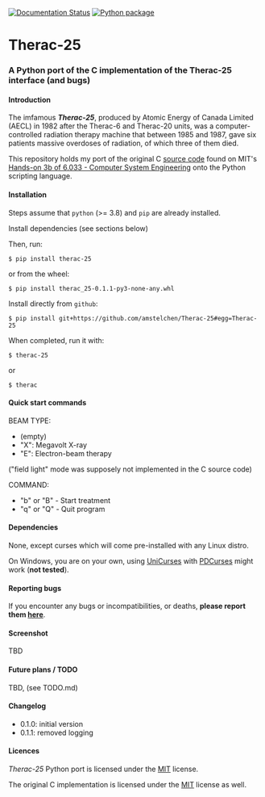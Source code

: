 [![Documentation Status](https://readthedocs.org/projects/therac-25/badge/?version=latest)](https://therac-25.readthedocs.io/en/latest/?badge=latest) [![Python package](https://github.com/amstelchen/Therac-25/actions/workflows/python-package-no-pytest.yml/badge.svg)](https://github.com/amstelchen/Therac-25/actions/workflows/python-package-no-pytest.yml)

<h1>Therac-25</h1>

### A Python port of the C implementation of the Therac-25 interface (and bugs)

#### Introduction

The imfamous *__Therac-25__*, produced by Atomic Energy of Canada Limited (AECL) in 1982 after the Therac-6 and Therac-20 units, was a computer-controlled radiation therapy machine that between 1985 and 1987, gave six patients massive overdoses of radiation, of which three of them died.

This repository holds my port of the original C [source code](http://web.mit.edu/6.033/2007/wwwdocs/assignments/therac.c) found on MIT's [Hands-on 3b of 6.033 - Computer System Engineering](http://web.mit.edu/6.033/2007/wwwdocs/assignments/handson-therac.html) onto the Python scripting language.


#### Installation

Steps assume that `python` (>= 3.8) and `pip` are already installed.

Install dependencies (see sections below)

Then, run:

    $ pip install therac-25

or from the wheel:

    $ pip install therac_25-0.1.1-py3-none-any.whl

Install directly from ``github``:

    $ pip install git+https://github.com/amstelchen/Therac-25#egg=Therac-25

When completed, run it with:

    $ therac-25

or

    $ therac

#### Quick start commands

BEAM TYPE:
- (empty)
- "X": Megavolt X-ray
- "E": Electron-beam therapy

("field light" mode was supposely not implemented in the C source code)

COMMAND: 
- "b" or "B" - Start treatment
- "q" or "Q" - Quit program

#### Dependencies

None, except curses which will come pre-installed with any Linux distro.

On Windows, you are on your own, using [UniCurses](https://pypi.org/project/UniCurses/) with [PDCurses](https://pdcurses.org/) might work (__not tested__).

#### Reporting bugs

If you encounter any bugs or incompatibilities, or deaths, __please report them [here](https://github.com/amstelchen/Therac-25/issues/new)__.

#### Screenshot

TBD

#### Future plans / TODO

TBD, (see TODO.md)

#### Changelog

- 0.1.0: initial version
- 0.1.1: removed logging

#### Licences

*Therac-25* Python port is licensed under the [MIT](LICENSE) license.

The original C implementation is licensed under the [MIT](LICENSE) license as well.
